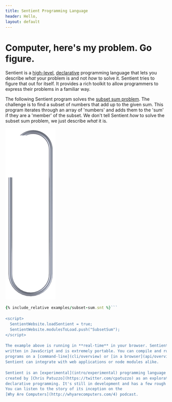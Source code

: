 ```yaml
---
title: Sentient Programming Language
header: Hello,
layout: default
---
```

# Computer, here's my problem. Go figure.

Sentient is a
[high-level](intro/high-level), [declarative](intro/declarative) programming
language that lets you describe *what* your problem is and not *how* to solve
it. Sentient tries to figure that out for itself. It provides a rich toolkit to
allow programmers to express their problems in a familiar way.

The following Sentient program solves the
[subset sum problem](https://en.wikipedia.org/wiki/Subset_sum_problem). The
challenge is to find a subset of numbers that add up to the given sum. This
program iterates through an array of 'numbers' and adds them to the 'sum' if
they are a 'member' of the subset. We don't tell Sentient *how* to solve the
subset sum problem, we just describe *what* it is.

<img class="paperclip" src="/images/paperclip.png"/>

```ruby
{% include_relative examples/subset-sum.snt %}```

<script>
  SentientWebsite.loadSentient = true;
  SentientWebsite.modulesToLoad.push("SubsetSum");
</script>

The example above is running in **real-time** in your browser. Sentient is
written in JavaScript and is extremely portable. You can compile and run
programs on a [command-line](cli/overview) or [in a browser](api/overview).
Sentient can integrate with web applications or node modules alike.

Sentient is an [experimental](intro/experimental) programming language that was
created by [Chris Patuzzo](https://twitter.com/cpatuzzo) as an exploration of
declarative programming. It's still in development and has a few rough edges.
You can listen to the story of its inception on the
[Why Are Computers](http://whyarecomputers.com/4) podcast.
